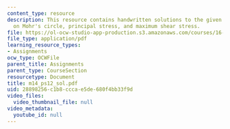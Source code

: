 ```yaml
---
content_type: resource
description: This resource contains handwritten solutions to the given problem set
  on Mohr's circle, principal stress, and maximum shear stress.
file: https://ol-ocw-studio-app-production.s3.amazonaws.com/courses/16-01-unified-engineering-i-ii-iii-iv-fall-2005-spring-2006/28898256c1b8cccae5de680f4bb33f9d_m14_ps12_sol.pdf
file_type: application/pdf
learning_resource_types:
- Assignments
ocw_type: OCWFile
parent_title: Assignments
parent_type: CourseSection
resourcetype: Document
title: m14_ps12_sol.pdf
uid: 28898256-c1b8-ccca-e5de-680f4bb33f9d
video_files:
  video_thumbnail_file: null
video_metadata:
  youtube_id: null
---
```

